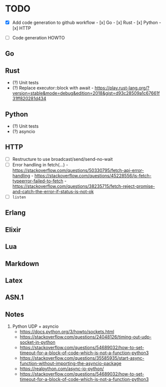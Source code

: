 # TODO

- [x] Add code generation to github workflow
      - [x] Go
      - [x] Rust
      - [x] Python
      - [x] HTTP

- [ ] Code generation HOWTO

## Go

## Rust
- (?) Unit tests
- (?) Replace executor::block with await
      - https://play.rust-lang.org/?version=stable&mode=debug&edition=2018&gist=d93c28509a1c67661f31ff820281d434

## Python
- (?) Unit tests
- (?) asyncio

## HTTP
- [ ] Restructure to use broadcast/send/send-no-wait
- [ ] Error handling in fetch(...)
      - https://stackoverflow.com/questions/50330795/fetch-api-error-handling
      - https://stackoverflow.com/questions/45228556/js-fetch-typeerror-failed-to-fetch
      - https://stackoverflow.com/questions/38235715/fetch-reject-promise-and-catch-the-error-if-status-is-not-ok
- [ ] `listen`

## Erlang

## Elixir

## Lua

## Markdown

## Latex

## ASN.1

## Notes

1. Python UDP + asyncio
   - https://docs.python.org/3/howto/sockets.html
   - https://stackoverflow.com/questions/24048126/timing-out-udp-socket-in-python
   - https://stackoverflow.com/questions/54689032/how-to-set-timeout-for-a-block-of-code-which-is-not-a-function-python3
   - https://stackoverflow.com/questions/35585935/start-async-function-without-importing-the-asyncio-package
   - https://realpython.com/async-io-python/
   - https://stackoverflow.com/questions/54689032/how-to-set-timeout-for-a-block-of-code-which-is-not-a-function-python3
